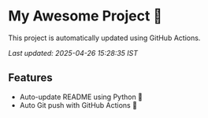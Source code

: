 # My Awesome Project 🚀

This project is automatically updated using GitHub Actions.

_Last updated: 2025-04-26 15:28:35 IST_

## Features
- Auto-update README using Python 🐍
- Auto Git push with GitHub Actions 🤖
